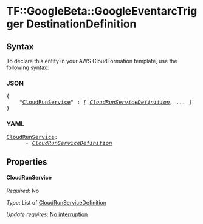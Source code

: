 # TF::GoogleBeta::GoogleEventarcTrigger DestinationDefinition

## Syntax

To declare this entity in your AWS CloudFormation template, use the following syntax:

### JSON

<pre>
{
    "<a href="#cloudrunservice" title="CloudRunService">CloudRunService</a>" : <i>[ <a href="cloudrunservicedefinition.md">CloudRunServiceDefinition</a>, ... ]</i>
}
</pre>

### YAML

<pre>
<a href="#cloudrunservice" title="CloudRunService">CloudRunService</a>: <i>
      - <a href="cloudrunservicedefinition.md">CloudRunServiceDefinition</a></i>
</pre>

## Properties

#### CloudRunService

_Required_: No

_Type_: List of <a href="cloudrunservicedefinition.md">CloudRunServiceDefinition</a>

_Update requires_: [No interruption](https://docs.aws.amazon.com/AWSCloudFormation/latest/UserGuide/using-cfn-updating-stacks-update-behaviors.html#update-no-interrupt)

